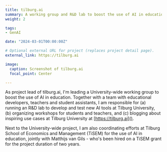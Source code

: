 ```yaml
---
title: tilburg.ai
summary: A working group and R&D lab to boost the use of AI in education at Tilburg University.
weight: 2

tags:
- GenAI

date: "2024-03-01T00:00:00Z"

# Optional external URL for project (replaces project detail page).
external_link: https://tilburg.ai

image:
  caption: Screenshot of tilburg.ai
  focal_point: Center

---
```


As project lead of tilburg.ai, I'm leading a University-wide working group to boost the use of AI in education. Together with a team with educational developers, teachers and student assistants, I am responsible for (a) running an R&D lab to develop and test new AI tools at Tilburg University, (b) organizing workshops for students and teachers, and (c) blogging about inspiring use cases at Tilburg University at [https://tilburg.ai]().

Next to the University-wide project, I am also coordinating efforts at Tilburg School of Economics and Management (TiSEM) for the use of AI in education, jointly with Matthijs van Gils - who's been hired on a TiSEM grant for the project duration of two years.